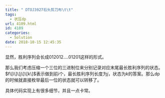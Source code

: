 ```yaml
---
title: " DTOJ3927石头剪刀布\t\t"
tags:
  - 状压dp
url: 4109.html
id: 4109
categories:
  - Solution
date: 2018-10-15 12:45:35
---
```


显然，胜利序列会长成012012....01201这样的形式。

那么我们考虑压缩一个三位的三进制位来分别记录对应末尾最长胜利序列的状态。$f\[i\]\[j\]\[k\]$表示做到前$i$个，最长胜利序列长度为$j$，状态为$k$的答案。那么dp的时候就直接枚举最后一位的状态就可以转移了。

具体代码实现上有很多细节，并且一点卡常。